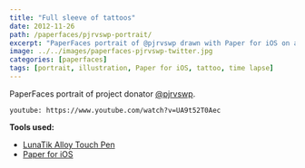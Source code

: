 ```yaml
---
title: "Full sleeve of tattoos"
date: 2012-11-26
path: /paperfaces/pjrvswp-portrait/
excerpt: "PaperFaces portrait of @pjrvswp drawn with Paper for iOS on an iPad."
image: ../../images/paperfaces-pjrvswp-twitter.jpg
categories: [paperfaces]
tags: [portrait, illustration, Paper for iOS, tattoo, time lapse]
---
```


PaperFaces portrait of project donator [@pjrvswp](https://twitter.com/pjrvswp).

`youtube: https://www.youtube.com/watch?v=UA9t52T0Aec`

**Tools used:**

- [LunaTik Alloy Touch Pen](https://www.amazon.com/gp/product/B00821TR7G/ref=as_li_ss_tl?ie=UTF8&tag=mademist-20&linkCode=as2&camp=1789&creative=390957&creativeASIN=B00821TR7G)
- [Paper for iOS](https://paper.bywetransfer.com/)
